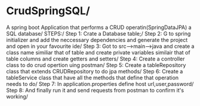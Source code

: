# CrudSpringSQL/
A spring boot Application that performs a CRUD operatin(SpringDataJPA) a SQL database/
STEPS:/
Step 1: Crate a Database table;/
Step 2: G to spring initializer and add the neccessary dependencies and generate the project and open in your favourite ide/
Step 3: Got to src-->main-->java  and create a class name similiar that of table and create private variables similair that of table columns and create getters and setters/
Step 4: Create a controller class to do crud opertion uing postman/
Step 5: Create a tableRepository class that extends CRUDRepository to do jpa methods/
Step 6: Create a tableService class that have all the methods that define that operation needs to do/
Step 7: In application.properties define host url,user,password/
Step 8: And finally run it and send requests from postman to confirm it's working/
